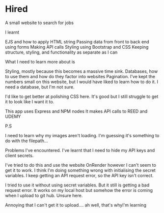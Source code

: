 # Hired

A small website to search for jobs

I learnt

EJS and how to apply HTML string 
Passing data from front to back end using forms
Making API calls 
Styling using Bootstrap and CSS
Keeping structure, styling, and functionality as separate as I can


What I need to learn more about is

Styling, mostly because this becomes a massive time sink.
Databases, how to use them and how do they factor into websites
Pagination. I've kept the numbers small on this website, but I would have liked to learn how to do it. I need a database, but I'm not sure. 

I'd like to get better at polishing CSS here. It's good but I still struggle to get it to look like I want it to. 


This app uses Express and NPM nodes
It makes API calls to REED and UDEMY 

P.S

I need to learn why my images aren't loading. I'm guessing it's something to do with the filepath... 

Problems I've encountered.
I've learnt that I need to hide my API keys and client secrets. 

I've tried to do this and use the website OnRender however I can't seem to get it to work. I think I'm doing something wrong with initialising the secret variables.
I keep getting an API request error, so the API key isn't correct. 

I tried to use it without using secret variables. But it still is getting a bad request error. It works on my local host but somehow the error is coming when I upload to git hub. Unsure here.

Annoying that I can't get it to upload.... ah well, that's whyI'm learning







